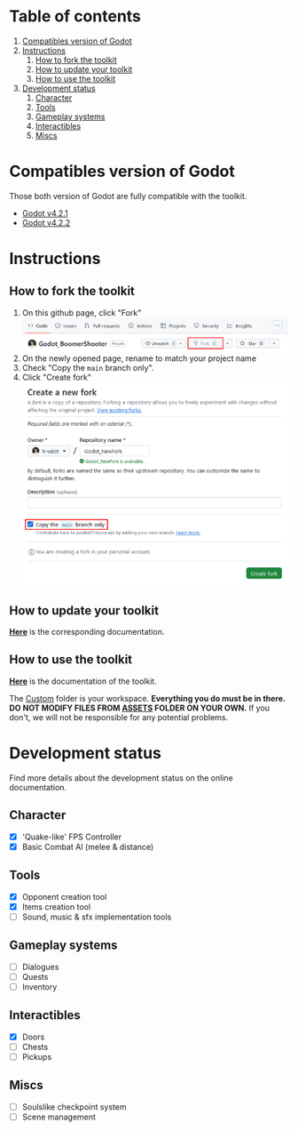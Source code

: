 # Table of contents
1. [Compatibles version of Godot](#compatibles-version-of-godot)
2. [Instructions](#instructions)
	1. [How to fork the toolkit](#how-to-fork-the-toolkit)
	2. [How to update your toolkit](#how-to-update-your-toolkit)
	3. [How to use the toolkit](#how-to-use-the-toolkit)
3. [Development status](#development-status)
	1. [Character](#character)
	2. [Tools](#tools)
	3. [Gameplay systems](#gameplay-systems)
	4. [Interactibles](#interactibles)
	5. [Miscs](#miscs)

# Compatibles version of Godot
Those both version of Godot are fully compatible with the toolkit.

- [Godot v4.2.1](https://godotengine.org/download/archive/4.2.1-stable/)
- [Godot v4.2.2](https://godotengine.org/download/archive/4.2.2-stable/)

# Instructions

## How to fork the toolkit 

1. On this github page, click "Fork"
![git-fork](.readme/git-fork.png)
2. On the newly opened page, rename to match your project name
3. Check "Copy the `main` branch only".
4. Click "Create fork"
![create-repo](.readme/create-repo.png)

## How to update your toolkit

**[Here](https://www.notion.so/onahime/How-to-update-your-forked-project-10e46d9f40dc4588a72b9051043230e8)** is the corresponding documentation.

## How to use the toolkit

**[Here](https://onahime.notion.site/Boomer-Shooter-documentation-481e9d32d3d349889b5d19d746b3eb8a?pvs=4)** is the documentation of the toolkit.

The [Custom](/Custom/) folder is your workspace. **Everything you do must be in there. DO NOT MODIFY FILES FROM [ASSETS](../Assets/) FOLDER ON YOUR OWN.** If you don't, we will not be responsible for any potential problems.

# Development status
Find more details about the development status on the online documentation. 

## Character
- [x] 'Quake-like' FPS Controller
- [x] Basic Combat AI  (melee & distance)

## Tools
- [x] Opponent creation tool
- [x] Items creation tool
- [ ] Sound, music & sfx implementation tools

## Gameplay systems
- [ ] Dialogues
- [ ] Quests
- [ ] Inventory

## Interactibles
- [x] Doors
- [ ] Chests
- [ ] Pickups

## Miscs
- [ ] Soulslike checkpoint system
- [ ] Scene management
